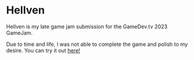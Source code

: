 # Hellven
Hellven is my late game jam submission for the GameDev.tv 2023 GameJam. 

Due to time and life, I was not able to complete the game and polish to my desire. 
You can try it out [here!](https://sunpk.itch.io/hellven)
